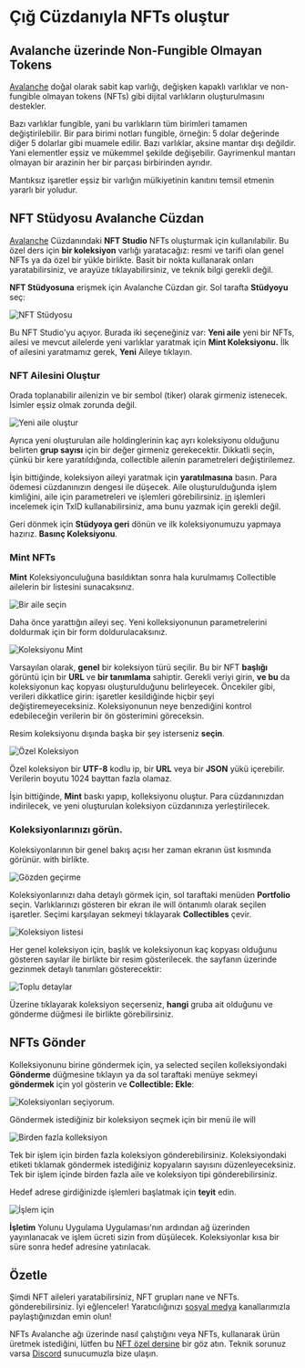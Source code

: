 # Çığ Cüzdanıyla NFTs oluştur

## Avalanche üzerinde Non-Fungible Olmayan Tokens

[Avalanche](../platform/) doğal olarak sabit kap varlığı, değişken kapaklı varlıklar ve non-fungible olmayan tokens \(NFTs\) gibi dijital varlıkların oluşturulmasını destekler.

Bazı varlıklar fungible, yani bu varlıkların tüm birimleri tamamen değiştirilebilir. Bir para birimi notları fungible, örneğin: 5 dolar değerinde diğer 5 dolarlar gibi muamele edilir. Bazı varlıklar, aksine mantar dışı değildir. Yani elementler eşsiz ve mükemmel şekilde değişebilir. Gayrimenkul mantarı olmayan bir arazinin her bir parçası birbirinden ayrıdır.

Mantıksız işaretler eşsiz bir varlığın mülkiyetinin kanıtını temsil etmenin yararlı bir yoludur.

## NFT Stüdyosu Avalanche Cüzdan

[Avalanche](https://wallet.avax.network/) Cüzdanındaki **NFT Studio** NFTs oluşturmak için kullanılabilir. Bu özel ders için **bir koleksiyon** varlığı yaratacağız: resmi ve tarifi olan genel NFTs ya da özel bir yükle birlikte. Basit bir nokta kullanarak onları yaratabilirsiniz, ve arayüze tıklayabilirsiniz, ve teknik bilgi gerekli değil.

**NFT Stüdyosuna** erişmek için Avalanche Cüzdan gir. Sol tarafta **Stüdyoyu** seç:

![NFT Stüdyosu](../../../.gitbook/assets/nft-studio-01-select.png)

Bu NFT Studio'yu açıyor. Burada iki seçeneğiniz var: **Yeni aile** yeni bir NFTs, ailesi ve mevcut ailelerde yeni varlıklar yaratmak için **Mint Koleksiyonu.** İlk of ailesini yaratmamız gerek, **Yeni** Aileye tıklayın.

### NFT Ailesini Oluştur

Orada toplanabilir ailenizin ve bir sembol (tiker\) olarak girmeniz istenecek. İsimler eşsiz olmak zorunda değil.

![Yeni aile oluştur](../../../.gitbook/assets/nft-studio-02-family.png)

Ayrıca yeni oluşturulan aile holdinglerinin kaç ayrı koleksiyonu olduğunu belirten **grup sayısı** için bir değer girmeniz gerekecektir. Dikkatli seçin, çünkü bir kere yaratıldığında, collectible ailenin parametreleri değiştirilemez.

İşin bittiğinde, koleksiyon aileyi yaratmak için **yaratılmasına** basın. Para ödemesi cüzdanınızın dengesi ile düşecek. Aile oluşturulduğunda işlem kimliğini, aile için parametreleri ve işlemleri görebilirsiniz. [in](https://explorer.avax.network/) işlemleri incelemek için TxID kullanabilirsiniz, ama bunu yazmak için gerekli değil.

Geri dönmek için **Stüdyoya geri** dönün ve ilk koleksiyonumuzu yapmaya hazırız. **Basınç Koleksiyonu**.

### Mint NFTs

**Mint** Koleksiyonculuğuna basıldıktan sonra hala kurulmamış Collectible ailelerin bir listesini sunacaksınız.

![Bir aile seçin](../../../.gitbook/assets/nft-studio-03-select-family.png)

Daha önce yarattığın aileyi seç. Yeni kolleksiyonunun parametrelerini doldurmak için bir form doldurulacaksınız.

![Koleksiyonu Mint](../../../.gitbook/assets/nft-studio-04-mint.png)

Varsayılan olarak, **genel** bir koleksiyon türü seçilir. Bu bir NFT **başlığı** görüntü için bir **URL** ve **bir tanımlama** sahiptir. Gerekli veriyi girin, **ve bu** da koleksiyonun kaç kopyası oluşturulduğunu belirleyecek. Öncekiler gibi, verileri dikkatlice girin: işaretler kesildiğinde hiçbir şeyi değiştiremeyeceksiniz. Koleksiyonunun neye benzediğini kontrol edebileceğin verilerin bir ön gösterimini göreceksin.

Resim koleksiyonu dışında başka bir şey isterseniz **seçin**.

![Özel Koleksiyon](../../../.gitbook/assets/nft-studio-05-custom.png)

Özel koleksiyon bir **UTF-8** kodlu ip, bir **URL** veya bir **JSON** yükü içerebilir. Verilerin boyutu 1024 bayttan fazla olamaz.

İşin bittiğinde, **Mint** baskı yapıp, kolleksiyonu oluştur. Para cüzdanınızdan indirilecek, ve yeni oluşturulan koleksiyon cüzdanınıza yerleştirilecek.

### Koleksiyonlarınızı görün.

Koleksiyonlarının bir genel bakış açısı her zaman ekranın üst kısmında görünür. with birlikte.

![Gözden geçirme](../../../.gitbook/assets/nft-studio-06-overview.png)

Koleksiyonlarınızı daha detaylı görmek için, sol taraftaki menüden **Portfolio** seçin. Varlıklarınızı gösteren bir ekran ile will öntanımlı olarak seçilen işaretler. Seçimi karşılayan sekmeyi tıklayarak **Collectibles** çevir.

![Koleksiyon listesi](../../../.gitbook/assets/nft-studio-07-collectibles.png)

Her genel koleksiyon için, başlık ve koleksiyonun kaç kopyası olduğunu gösteren sayılar ile birlikte bir resim gösterilecek. the sayfanın üzerinde gezinmek detaylı tanımları gösterecektir:

![Toplu detaylar](../../../.gitbook/assets/nft-studio-08-detail.png)

Üzerine tıklayarak koleksiyon seçerseniz, **hangi** gruba ait olduğunu ve gönderme düğmesi ile birlikte görebilirsiniz.

## NFTs Gönder

Kolleksiyonunu birine göndermek için, ya selected seçilen kolleksiyondaki **Gönderme** düğmesine tıklayın ya da sol taraftaki menüye sekmeyi **göndermek** için yol gösterin ve **Collectible: Ekle**:

![Koleksiyonları seçiyorum.](../../../.gitbook/assets/nft-studio-09-send.png)

Göndermek istediğiniz bir koleksiyon seçmek için bir menü ile will

![Birden fazla kolleksiyon](../../../.gitbook/assets/nft-studio-10-multiple.png)

Tek bir işlem için birden fazla koleksiyon gönderebilirsiniz. Koleksiyondaki etiketi tıklamak göndermek istediğiniz kopyaların sayısını düzenleyeceksiniz. Tek bir işlem içinde birden fazla aile ve koleksiyon tipi gönderebilirsiniz.

Hedef adrese girdiğinizde işlemleri başlatmak için **teyit** edin.

![İşlem için](../../../.gitbook/assets/nft-studio-11-send-transaction.png)

**İşletim** Yolunu Uygulama Uygulaması'nın ardından ağ üzerinden yayınlanacak ve işlem ücreti sizin from düşülecek. Koleksiyonlar kısa bir süre sonra hedef adresine yatırılacak.

## Özetle

Şimdi NFT aileleri yaratabilirsiniz, NFT grupları nane ve NFTs. gönderebilirsiniz. İyi eğlenceler! Yaratıcılığınızı [sosyal medya](https://www.avalabs.org/social) kanallarımızla paylaştığınızdan emin olun!

NFTs Avalanche ağı üzerinde nasıl çalıştığını veya NFTs, kullanarak ürün üretmek istediğini, lütfen bu [NFT özel dersine](creating-a-nft-part-1.md) bir göz atın. Teknik sorunuz varsa [Discord](https://chat.avalabs.org/) sunucumuzla bize ulaşın.


